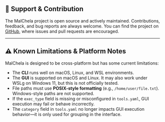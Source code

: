 
## 🦀 Support & Contribution

The MalChela project is open source and actively maintained. Contributions, feedback, and bug reports are always welcome. You can find the project on [GitHub](https://github.com/dwmetz/MalChela), where issues and pull requests are encouraged.

---

## ⚠️ Known Limitations & Platform Notes

MalChela is designed to be cross-platform but has some current limitations:

- The **CLI** runs well on macOS, Linux, and WSL environments.
- The **GUI** is supported on macOS and Linux. It may also work under WSLg on Windows 11, but this is not officially tested.
- File paths must use **POSIX-style formatting** (e.g., `/home/user/file.txt`). Windows-style paths are not supported.
- If the `exec_type` field is missing or misconfigured in `tools.yaml`, GUI execution may fail or behave incorrectly.
- The `category` field in `tools.yaml` no longer impacts GUI execution behavior—it is only used for grouping in the interface.
